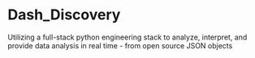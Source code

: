# Dash_Discovery
Utilizing a full-stack python engineering stack to analyze, interpret, and provide data analysis in real time  - from open source JSON objects
